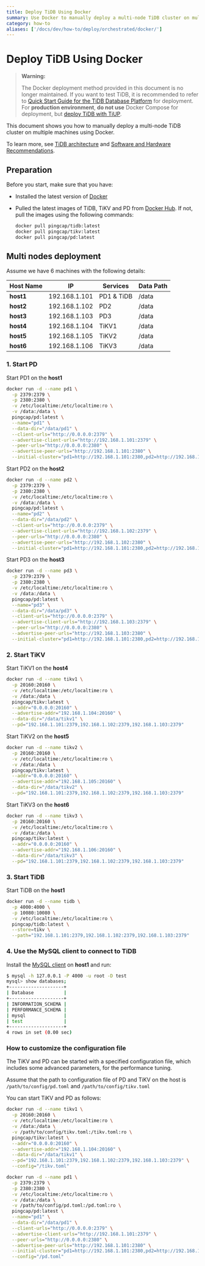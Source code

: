 ```yaml
---
title: Deploy TiDB Using Docker
summary: Use Docker to manually deploy a multi-node TiDB cluster on multiple machines.
category: how-to
aliases: ['/docs/dev/how-to/deploy/orchestrated/docker/']
---
```


# Deploy TiDB Using Docker

> **Warning:**
>
> The Docker deployment method provided in this document is no longer maintained. If you want to test TiDB, it is recommended to refer to [Quick Start Guide for the TiDB Database Platform](/quick-start-with-tidb.md) for deployment. For **production environment**, **do not use** Docker Compose for deployment, but [deploy TiDB with TiUP](/production-deployment-using-tiup.md).

This document shows you how to manually deploy a multi-node TiDB cluster on multiple machines using Docker.

To learn more, see [TiDB architecture](/architecture.md) and [Software and Hardware Recommendations](/hardware-and-software-requirements.md).

## Preparation

Before you start, make sure that you have:

+ Installed the latest version of [Docker](https://www.docker.com/products/docker)
+ Pulled the latest images of TiDB, TiKV and PD from [Docker Hub](https://hub.docker.com/u/pingcap). If not, pull the images using the following commands:

    ```bash
    docker pull pingcap/tidb:latest
    docker pull pingcap/tikv:latest
    docker pull pingcap/pd:latest
    ```

## Multi nodes deployment

Assume we have 6 machines with the following details:

| Host Name | IP            | Services   | Data Path |
| --------- | ------------- | ---------- | --------- |
| **host1** | 192.168.1.101 | PD1 & TiDB | /data     |
| **host2** | 192.168.1.102 | PD2        | /data     |
| **host3** | 192.168.1.103 | PD3        | /data     |
| **host4** | 192.168.1.104 | TiKV1      | /data     |
| **host5** | 192.168.1.105 | TiKV2      | /data     |
| **host6** | 192.168.1.106 | TiKV3      | /data     |

### 1. Start PD

Start PD1 on the **host1**

```bash
docker run -d --name pd1 \
  -p 2379:2379 \
  -p 2380:2380 \
  -v /etc/localtime:/etc/localtime:ro \
  -v /data:/data \
  pingcap/pd:latest \
  --name="pd1" \
  --data-dir="/data/pd1" \
  --client-urls="http://0.0.0.0:2379" \
  --advertise-client-urls="http://192.168.1.101:2379" \
  --peer-urls="http://0.0.0.0:2380" \
  --advertise-peer-urls="http://192.168.1.101:2380" \
  --initial-cluster="pd1=http://192.168.1.101:2380,pd2=http://192.168.1.102:2380,pd3=http://192.168.1.103:2380"
```

Start PD2 on the **host2**

```bash
docker run -d --name pd2 \
  -p 2379:2379 \
  -p 2380:2380 \
  -v /etc/localtime:/etc/localtime:ro \
  -v /data:/data \
  pingcap/pd:latest \
  --name="pd2" \
  --data-dir="/data/pd2" \
  --client-urls="http://0.0.0.0:2379" \
  --advertise-client-urls="http://192.168.1.102:2379" \
  --peer-urls="http://0.0.0.0:2380" \
  --advertise-peer-urls="http://192.168.1.102:2380" \
  --initial-cluster="pd1=http://192.168.1.101:2380,pd2=http://192.168.1.102:2380,pd3=http://192.168.1.103:2380"
```

Start PD3 on the **host3**

```bash
docker run -d --name pd3 \
  -p 2379:2379 \
  -p 2380:2380 \
  -v /etc/localtime:/etc/localtime:ro \
  -v /data:/data \
  pingcap/pd:latest \
  --name="pd3" \
  --data-dir="/data/pd3" \
  --client-urls="http://0.0.0.0:2379" \
  --advertise-client-urls="http://192.168.1.103:2379" \
  --peer-urls="http://0.0.0.0:2380" \
  --advertise-peer-urls="http://192.168.1.103:2380" \
  --initial-cluster="pd1=http://192.168.1.101:2380,pd2=http://192.168.1.102:2380,pd3=http://192.168.1.103:2380"
```

### 2. Start TiKV

Start TiKV1 on the **host4**

```bash
docker run -d --name tikv1 \
  -p 20160:20160 \
  -v /etc/localtime:/etc/localtime:ro \
  -v /data:/data \
  pingcap/tikv:latest \
  --addr="0.0.0.0:20160" \
  --advertise-addr="192.168.1.104:20160" \
  --data-dir="/data/tikv1" \
  --pd="192.168.1.101:2379,192.168.1.102:2379,192.168.1.103:2379"
```

Start TiKV2 on the **host5**

```bash
docker run -d --name tikv2 \
  -p 20160:20160 \
  -v /etc/localtime:/etc/localtime:ro \
  -v /data:/data \
  pingcap/tikv:latest \
  --addr="0.0.0.0:20160" \
  --advertise-addr="192.168.1.105:20160" \
  --data-dir="/data/tikv2" \
  --pd="192.168.1.101:2379,192.168.1.102:2379,192.168.1.103:2379"
```

Start TiKV3 on the **host6**

```bash
docker run -d --name tikv3 \
  -p 20160:20160 \
  -v /etc/localtime:/etc/localtime:ro \
  -v /data:/data \
  pingcap/tikv:latest \
  --addr="0.0.0.0:20160" \
  --advertise-addr="192.168.1.106:20160" \
  --data-dir="/data/tikv3" \
  --pd="192.168.1.101:2379,192.168.1.102:2379,192.168.1.103:2379"
```

### 3. Start TiDB

Start TiDB on the **host1**

```bash
docker run -d --name tidb \
  -p 4000:4000 \
  -p 10080:10080 \
  -v /etc/localtime:/etc/localtime:ro \
  pingcap/tidb:latest \
  --store=tikv \
  --path="192.168.1.101:2379,192.168.1.102:2379,192.168.1.103:2379"
```

### 4. Use the MySQL client to connect to TiDB

Install the [MySQL client](http://dev.mysql.com/downloads/mysql/) on **host1** and run:

```bash
$ mysql -h 127.0.0.1 -P 4000 -u root -D test
mysql> show databases;
+--------------------+
| Database           |
+--------------------+
| INFORMATION_SCHEMA |
| PERFORMANCE_SCHEMA |
| mysql              |
| test               |
+--------------------+
4 rows in set (0.00 sec)
```

### How to customize the configuration file

The TiKV and PD can be started with a specified configuration file, which includes some advanced parameters, for the performance tuning.

Assume that the path to configuration file of PD and TiKV on the host is `/path/to/config/pd.toml` and `/path/to/config/tikv.toml`

You can start TiKV and PD as follows:

```bash
docker run -d --name tikv1 \
  -p 20160:20160 \
  -v /etc/localtime:/etc/localtime:ro \
  -v /data:/data \
  -v /path/to/config/tikv.toml:/tikv.toml:ro \
  pingcap/tikv:latest \
  --addr="0.0.0.0:20160" \
  --advertise-addr="192.168.1.104:20160" \
  --data-dir="/data/tikv1" \
  --pd="192.168.1.101:2379,192.168.1.102:2379,192.168.1.103:2379" \
  --config="/tikv.toml"
```

```bash
docker run -d --name pd1 \
  -p 2379:2379 \
  -p 2380:2380 \
  -v /etc/localtime:/etc/localtime:ro \
  -v /data:/data \
  -v /path/to/config/pd.toml:/pd.toml:ro \
  pingcap/pd:latest \
  --name="pd1" \
  --data-dir="/data/pd1" \
  --client-urls="http://0.0.0.0:2379" \
  --advertise-client-urls="http://192.168.1.101:2379" \
  --peer-urls="http://0.0.0.0:2380" \
  --advertise-peer-urls="http://192.168.1.101:2380" \
  --initial-cluster="pd1=http://192.168.1.101:2380,pd2=http://192.168.1.102:2380,pd3=http://192.168.1.103:2380" \
  --config="/pd.toml"
```
